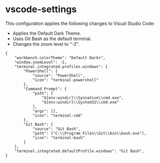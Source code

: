 # vscode-settings

This configuration applies the following changes to Visual Studio Code:
- Applies the Default Dark Theme.
- Uses Git Bash as the default terminal.
- Changes the zoom level to "-2".

```
{
    "workbench.colorTheme": "Default Dark+",
    "window.zoomLevel": -2,
    "terminal.integrated.profiles.windows": {
        "PowerShell": {
            "source": "PowerShell",
            "icon": "terminal-powershell"
        },
        "Command Prompt": {
            "path": [
                "${env:windir}\\Sysnative\\cmd.exe",
                "${env:windir}\\System32\\cmd.exe"
            ],
            "args": [],
            "icon": "terminal-cmd"
        },
        "Git Bash": {
            "source": "Git Bash",
            "path": ["C:\\Program Files\\Git\\bin\\bash.exe"],
            "icon": "terminal-bash"
        }
    },
    "terminal.integrated.defaultProfile.windows": "Git Bash",
}
```
